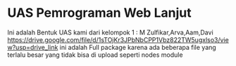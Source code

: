 # UAS Pemrograman Web Lanjut
 Ini adalah Bentuk UAS kami dari kelompok 1 : M Zulfikar,Arva,Aam,Davi
https://drive.google.com/file/d/1sTOjKr3JPbNbCPP1Vbz822TW5ugxlso3/view?usp=drive_link
ini adalah Full package karena ada beberapa file yang terlalu besar yang tidak bisa di upload
seperti nodes module
